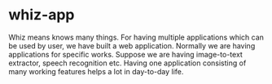 # whiz-app
Whiz means knows many things. 
For having multiple applications which can be used by 
user, we have built a web application. Normally we are 
having applications for specific works. Suppose we are 
having image-to-text extractor, speech recognition etc. 
Having one application consisting of many working 
features helps a lot in day-to-day life.
